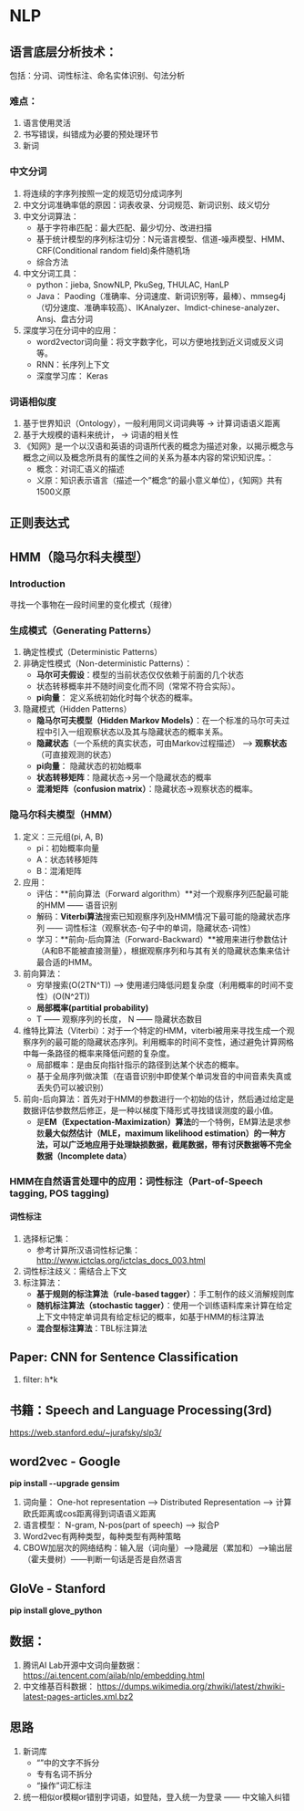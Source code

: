 # NLP 
## 语言底层分析技术：
包括：分词、词性标注、命名实体识别、句法分析
### 难点： 
1. 语言使用灵活
2. 书写错误，纠错成为必要的预处理环节
3. 新词
### 中文分词
1. 将连续的字序列按照一定的规范切分成词序列
2. 中文分词准确率低的原因：词表收录、分词规范、新词识别、歧义切分
3. 中文分词算法：
    - 基于字符串匹配：最大匹配、最少切分、改进扫描
    - 基于统计模型的序列标注切分：N元语言模型、信道-噪声模型、HMM、CRF(Conditional random field)条件随机场
    - 综合方法
4. 中文分词工具： 
    - python：jieba, SnowNLP, PkuSeg, THULAC, HanLP
    - Java： Paoding（准确率、分词速度、新词识别等，最棒）、mmseg4j（切分速度、准确率较高）、IKAnalyzer、Imdict-chinese-analyzer、Ansj、盘古分词
5. 深度学习在分词中的应用：
    - word2vector词向量：将文字数字化，可以方便地找到近义词或反义词等。
    - RNN：长序列上下文
    - 深度学习库： Keras
### 词语相似度
1. 基于世界知识（Ontology），一般利用同义词词典等 -> 计算词语语义距离
2. 基于大规模的语料来统计， -> 词语的相关性
3. 《知网》是一个以汉语和英语的词语所代表的概念为描述对象，以揭示概念与概念之间以及概念所具有的属性之间的关系为基本内容的常识知识库。：
    - 概念：对词汇语义的描述
    - 义原：知识表示语言（描述一个”概念“的最小意义单位），《知网》共有1500义原

## 正则表达式

## HMM（隐马尔科夫模型）
### Introduction
寻找一个事物在一段时间里的变化模式（规律）
### 生成模式（Generating Patterns）
1. 确定性模式（Deterministic Patterns）
2. 非确定性模式（Non-deterministic Patterns）：
    - **马尔可夫假设**：模型的当前状态仅仅依赖于前面的几个状态
    - 状态转移概率并不随时间变化而不同（常常不符合实际）。
    - **pi向量**： 定义系统初始化时每个状态的概率。
3. 隐藏模式（Hidden Patterns）
    - **隐马尔可夫模型（Hidden Markov Models）**：在一个标准的马尔可夫过程中引入一组观察状态以及其与隐藏状态的概率关系。
    - **隐藏状态**（一个系统的真实状态，可由Markov过程描述） --> **观察状态**（可直接观测的状态）
    - **pi向量**： 隐藏状态的初始概率
    - **状态转移矩阵**：隐藏状态->另一个隐藏状态的概率
    - **混淆矩阵（confusion matrix）**：隐藏状态->观察状态的概率。
### 隐马尔科夫模型（HMM）
1. 定义：三元组(pi, A, B)
    - pi：初始概率向量
    - A：状态转移矩阵
    - B：混淆矩阵
2. 应用：
    - 评估：**前向算法（Forward algorithm）**对一个观察序列匹配最可能的HMM —— 语音识别
    - 解码：**Viterbi算法**搜索已知观察序列及HMM情况下最可能的隐藏状态序列 —— 词性标注（观察状态-句子中的单词，隐藏状态-词性）
    - 学习：**前向-后向算法（Forward-Backward）**被用来进行参数估计（A和B不能被直接测量），根据观察序列和与其有关的隐藏状态集来估计最合适的HMM。
3. 前向算法：
    - 穷举搜索(O(2TN^T)) --> 使用递归降低问题复杂度（利用概率的时间不变性）(O(N^2T))
    - **局部概率(partitial probability)**
    - T —— 观察序列的长度， N —— 隐藏状态数目
4. 维特比算法（Viterbi）：对于一个特定的HMM，viterbi被用来寻找生成一个观察序列的最可能的隐藏状态序列。利用概率的时间不变性，通过避免计算网格中每一条路径的概率来降低问题的复杂度。
    - 局部概率：是由反向指针指示的路径到达某个状态的概率。
    - 基于全局序列做决策（在语音识别中即使某个单词发音的中间音素失真或丢失仍可以被识别）
5. 前向-后向算法：首先对于HMM的参数进行一个初始的估计，然后通过给定是数据评估参数然后修正，是一种以梯度下降形式寻找错误测度的最小值。
    - 是**EM（Expectation-Maximization）算法**的一个特例，EM算法是求参数**最大似然估计（MLE，maximum likelihood estimation）**的一种方法，可以广泛地应用于处理缺损数据，截尾数据，带有讨厌数据等**不完全数据（Incomplete data）**
### HMM在自然语言处理中的应用：词性标注（Part-of-Speech tagging, POS tagging)
#### 词性标注
1. 选择标记集：
    - 参考计算所汉语词性标记集： http://www.ictclas.org/ictclas_docs_003.html
2. 词性标注歧义：需结合上下文
3. 标注算法：
    - **基于规则的标注算法（rule-based tagger）**：手工制作的歧义消解规则库
    - **随机标注算法（stochastic tagger）**：使用一个训练语料库来计算在给定上下文中特定单词具有给定标记的概率，如基于HMM的标注算法
    - **混合型标注算法**：TBL标注算法
    
    
## Paper: CNN for Sentence Classification
1. filter: h*k

## 书籍：Speech and Language Processing(3rd)
https://web.stanford.edu/~jurafsky/slp3/

## word2vec - Google
**pip install --upgrade gensim**
1. 词向量： One-hot representation --> Distributed Representation --> 计算欧氏距离或cos距离得到词语语义距离
2. 语言模型： N-gram, N-pos(part of speech) --> 拟合P
3. Word2vec有两种类型，每种类型有两种策略
4. CBOW加层次的网络结构：输入层（词向量）-->隐藏层（累加和）-->输出层（霍夫曼树）——判断一句话是否是自然语言

## GloVe - Stanford
**pip install glove_python**

## 数据：
1. 腾讯AI Lab开源中文词向量数据：https://ai.tencent.com/ailab/nlp/embedding.html
2. 中文维基百科数据： https://dumps.wikimedia.org/zhwiki/latest/zhwiki-latest-pages-articles.xml.bz2

## 思路
1. 新词库
    - “”中的文字不拆分
    - 专有名词不拆分
    - “操作”词汇标注
2. 统一相似or模糊or错别字词语，如登陆，登入统一为登录 —— 中文输入纠错
